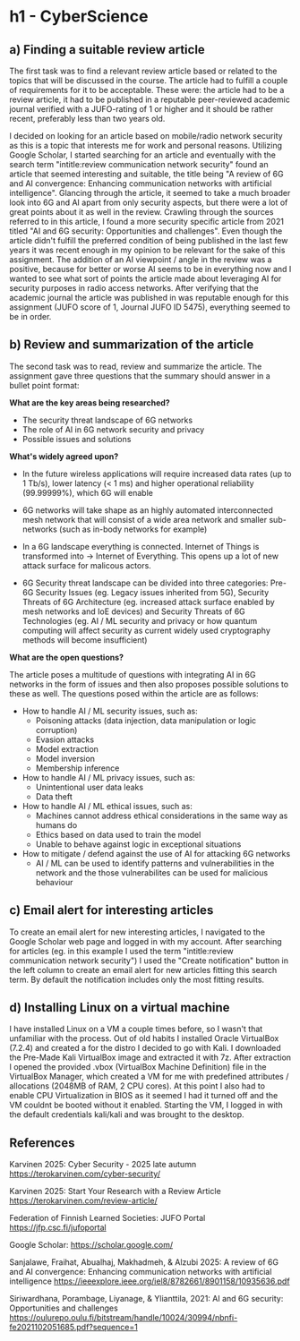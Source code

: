 # h1 - CyberScience

## a) Finding a suitable review article

The first task was to find a relevant review article based or related to the topics that will be discussed in the course. The article had to fulfill a couple of requirements for it to be acceptable. These were: the article had to be a review article, it had to be published in a reputable peer-reviewed academic journal verified with a JUFO-rating of 1 or higher and it should be rather recent, preferably less than two years old.

I decided on looking for an article based on mobile/radio network security as this is a topic that interests me for work and personal reasons. Utilizing Google Scholar, I started searching for an article and eventually with the search term "intitle:review communication network security" found an article that seemed interesting and suitable, the title being "A review of 6G and AI convergence: Enhancing communication networks with artificial intelligence". Glancing through the article, it seemed to take a much broader look into 6G and AI apart from only security aspects, but there were a lot of great points about it as well in the review. Crawling through the sources referred to in this article, I found a more security specific article from 2021 titled "AI and 6G security: Opportunities and challenges". Even though the article didn't fulfill the preferred condition of being published in the last few years it was recent enough in my opinion to be relevant for the sake of this assignment. The addition of an AI viewpoint / angle in the review was a positive, because for better or worse AI seems to be in everything now and I wanted to see what sort of points the article made about leveraging AI for security purposes in radio access networks. After verifying that the academic journal the article was published in was reputable enough for this assignment (JUFO score of 1, Journal JUFO ID 5475), everything seemed to be in order.

## b) Review and summarization of the article

The second task was to read, review and summarize the article. The assignment gave three questions that the summary should answer in a bullet point format:

**What are the key areas being researched?**

* The security threat landscape of 6G networks
* The role of AI in 6G network security and privacy
* Possible issues and solutions

**What's widely agreed upon?**

* In the future wireless applications will require increased data rates (up to 1 Tb/s), lower latency (< 1 ms) and higher operational reliability (99.99999%), which 6G will enable

* 6G networks will take shape as an highly automated interconnected mesh network that will consist of a wide area network and smaller sub-networks (such as in-body networks for example)

* In a 6G landscape everything is connected. Internet of Things is transformed into -> Internet of Everything. This opens up a lot of new attack surface for malicous actors.

* 6G Security threat landscape can be divided into three categories: Pre-6G Security Issues (eg. Legacy issues inherited from 5G), Security Threats of 6G Architecture (eg. increased attack surface enabled by mesh networks and IoE devices) and Security Threats of 6G Technologies (eg. AI / ML security and privacy or how quantum computing will affect security as current widely used cryptography methods will become insufficient)

**What are the open questions?**

The article poses a multitude of questions with integrating AI in 6G networks in the form of issues and then also proposes possible solutions to these as well. The questions posed within the article are as follows:

* How to handle AI / ML security issues, such as:
  * Poisoning attacks (data injection, data manipulation or logic corruption)
  * Evasion attacks
  * Model extraction
  * Model inversion
  * Membership inference
* How to handle AI / ML privacy issues, such as:
  * Unintentional user data leaks
  * Data theft
* How to handle AI / ML ethical issues, such as:
  * Machines cannot address ethical considerations in the same way as humans do
  * Ethics based on data used to train the model
  * Unable to behave against logic in exceptional situations
* How to mitigate / defend against the use of AI for attacking 6G networks
  * AI / ML can be used to identify patterns and vulnerabilities in the network and the those vulnerabilites can be used for malicious behaviour

## c) Email alert for interesting articles

To create an email alert for new interesting articles, I navigated to the Google Scholar web page and logged in with my account. After searching for articles (eg. in this example I used the term "intitle:review communication network security") I used the "Create notification" button in the left column to create an email alert for new articles fitting this search term. By default the notification includes only the most fitting results.

## d) Installing Linux on a virtual machine

I have installed Linux on a VM a couple times before, so I wasn't that unfamiliar with the process. Out of old habits I installed Oracle VirtualBox (7.2.4) and created a for the distro I decided to go with Kali. I downloaded the Pre-Made Kali VirtualBox image and extracted it with 7z. After extraction I opened the provided .vbox (VirtualBox Machine Definition) file in the VirtualBox Manager, which created a VM for me with predefined attributes / allocations (2048MB of RAM, 2 CPU cores). At this point I also had to enable CPU Virtualization in BIOS as it seemed I had it turned off and the VM couldnt be booted without it enabled. Starting the VM, I logged in with the default credentials kali/kali and was brought to the desktop.

## References

Karvinen 2025: Cyber Security - 2025 late autumn https://terokarvinen.com/cyber-security/

Karvinen 2025: Start Your Research with a Review Article https://terokarvinen.com/review-article/

Federation of Finnish Learned Societies: JUFO Portal https://jfp.csc.fi/jufoportal

Google Scholar: https://scholar.google.com/

Sanjalawe, Fraihat, Abualhaj, Makhadmeh, & Alzubi 2025: A review of 6G and AI convergence: Enhancing communication networks with artificial intelligence https://ieeexplore.ieee.org/iel8/8782661/8901158/10935636.pdf

Siriwardhana, Porambage, Liyanage, & Ylianttila, 2021: AI and 6G security: Opportunities and challenges https://oulurepo.oulu.fi/bitstream/handle/10024/30994/nbnfi-fe2021102051685.pdf?sequence=1
